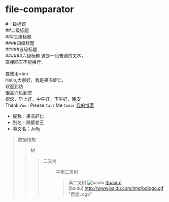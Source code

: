 # file-comparator
#一级标题  
##二级标题  
###三级标题  
####四级标题  
#####五级标题  
######六级标题
这是一段普通的文本，  
直接回车不能换行，<br>  
要使用\<br>  
Hello,大家好，我是果冻虾仁。  
欢迎到访  
很高兴见到您  
祝您，早上好，中午好，下午好，晚安  
Thank `You` . Please `Call` Me `Coder`
[我的博客](http://blog.csdn.net/guodongxiaren "悬停显示")  
* 昵称：果冻虾仁  
* 别名：隔壁老王  
* 英文名：Jelly  
>数据结构  
>>树  
>>>二叉树  
>>>>平衡二叉树  
>>>>>满二叉树 
![baidu](http://www.baidu.com/img/bdlogo.gif "百度logo") 
[![baidu]](http://baidu.com)  
[baidu]:http://www.baidu.com/img/bdlogo.gif "百度Logo"
